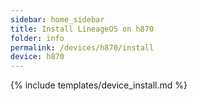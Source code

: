```yaml
---
sidebar: home_sidebar
title: Install LineageOS on h870
folder: info
permalink: /devices/h870/install
device: h870
---
```

{% include templates/device_install.md %}
